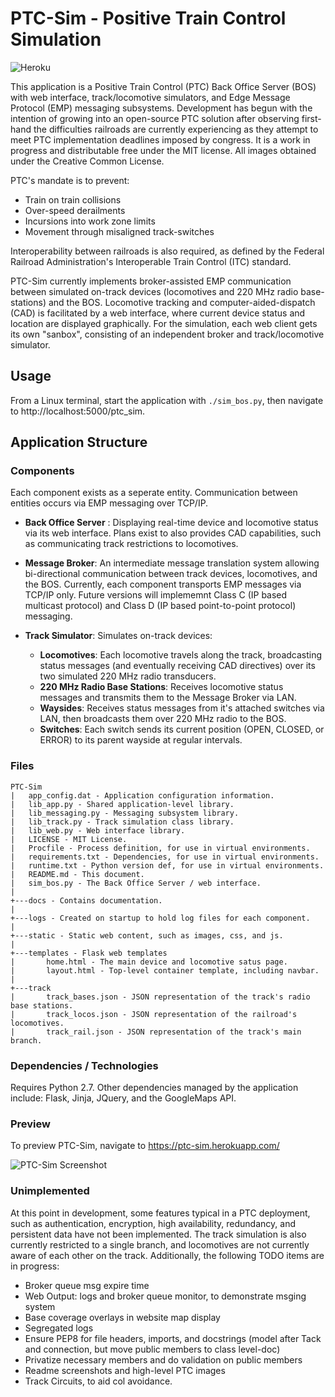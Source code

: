 # PTC-Sim - Positive Train Control Simulation

![Heroku](https://heroku-badge.herokuapp.com/?app=heroku-badge)

This application is a Positive Train Control (PTC) Back Office Server (BOS) with web interface, track/locomotive simulators, and Edge Message Protocol (EMP) messaging subsystems. Development has begun with the intention of growing into an open-source PTC solution after observing first-hand the difficulties railroads are currently experiencing as they attempt to meet PTC implementation deadlines imposed by congress. It is a work in progress and distributable free under the MIT license. All images obtained under the Creative Common License.

PTC's mandate is to prevent:

* Train on train collisions
* Over-speed derailments
* Incursions into work zone limits
* Movement through misaligned track-switches
  
Interoperability between railroads is also required, as defined by the Federal Railroad Administration's Interoperable Train Control (ITC) standard.

PTC-Sim currently implements broker-assisted EMP communication between simulated on-track devices (locomotives and 220 MHz radio base-stations) and the BOS. Locomotive tracking and computer-aided-dispatch (CAD) is facilitated by a web interface, where current device status and location are displayed graphically. For the simulation, each web client gets its own "sanbox", consisting of an independent broker and track/locomotive simulator.

## Usage

From a Linux terminal, start the application with `./sim_bos.py`, then navigate to http://localhost:5000/ptc_sim.
  
## Application Structure

### Components

Each component exists as a seperate entity. Communication between entities occurs via EMP messaging over TCP/IP.

* **Back Office Server** : Displaying real-time device and locomotive status via its web interface. Plans exist to also provides CAD capabilities, such as communicating track restrictions to locomotives.

* **Message Broker**: An intermediate message translation system allowing bi-directional communication between track devices, locomotives, and the BOS. Currently, each component transports EMP messages via TCP/IP only. Future versions will implememnt Class C (IP based multicast protocol) and Class D (IP based point-to-point protocol) messaging.

* **Track Simulator**: Simulates on-track devices:  
  * **Locomotives**:  Each locomotive travels along the track, broadcasting status messages (and eventually receiving CAD directives) over its two simulated 220 MHz radio transducers.
  * **220 MHz Radio Base Stations**: Receives locomotive status messages and transmits them to the Message Broker via LAN.
  * **Waysides**: Receives status messages from it's attached switches via LAN, then broadcasts them over 220 MHz radio to the BOS.
  * **Switches**: Each switch sends its current position (OPEN, CLOSED, or ERROR) to its parent wayside at regular intervals.

### Files

```
PTC-Sim
|   app_config.dat - Application configuration information.
|   lib_app.py - Shared application-level library.
|   lib_messaging.py - Messaging subsystem library.  
|   lib_track.py - Track simulation class library.
|   lib_web.py - Web interface library.
|   LICENSE - MIT License.
|   Procfile - Process definition, for use in virtual environments.
|   requirements.txt - Dependencies, for use in virtual environments.
|   runtime.txt - Python version def, for use in virtual environments.
|   README.md - This document.
|   sim_bos.py - The Back Office Server / web interface.
|
+---docs - Contains documentation.
|
+---logs - Created on startup to hold log files for each component.
|
+---static - Static web content, such as images, css, and js.
|
+---templates - Flask web templates
|       home.html - The main device and locomotive satus page. 
|       layout.html - Top-level container template, including navbar.
|
+---track
|       track_bases.json - JSON representation of the track's radio base stations.
|       track_locos.json - JSON representation of the railroad's locomotives.
|       track_rail.json - JSON representation of the track's main branch.
```

### Dependencies / Technologies

Requires Python 2.7.
Other dependencies managed by the application include: Flask, Jinja, JQuery, and the GoogleMaps API.

### Preview

To preview PTC-Sim, navigate to https://ptc-sim.herokuapp.com/

![PTC-Sim Screenshot](https://github.com/dustinfast/PTC-Sim/raw/master/docs/scrnshot.png "PTC-Sim Screenshot")

### Unimplemented

At this point in development, some features typical in a PTC deployment, such as authentication, encryption, high availability, redundancy, and persistent data have not been implemented. The track simulation is also currently restricted to a single branch, and locomotives are not currently aware of each other on the track. Additionally, the following TODO items are in progress:

* Broker queue msg expire time
* Web Output: logs and broker queue monitor, to demonstrate msging system
* Base coverage overlays in website map display
* Segregated logs
* Ensure PEP8 for file headers, imports, and docstrings (model after Tack and connection, but move public members to class level-doc)  
* Privatize necessary members and do validation on public members
* Readme screenshots and high-level PTC images
* Track Circuits, to aid col avoidance.